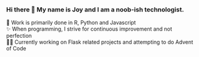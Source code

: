 ### Hi there 👋 My name is Joy and I am a noob-ish technologist. 

🌱 Work is primarily done in R, Python and Javascript </br>
✨ When programming, I strive for continuous improvement and not perfection </br>
✍🏻 Currently working on Flask related projects and attempting to do Advent of Code </br>



